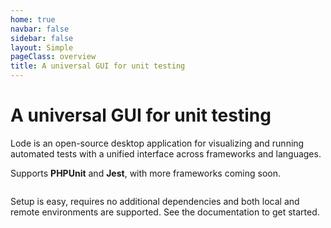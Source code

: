 ```yaml
---
home: true
navbar: false
sidebar: false
layout: Simple
pageClass: overview
title: A universal GUI for unit testing
---
```


<div class="hero text-center">
    <h1 class="f00-light mb-2">A universal GUI for unit&nbsp;testing</h1>
    <p class="col-md-8 mx-auto mb-1 f2-light">Lode is an open-source desktop application for visualizing and running automated tests with a unified interface across frameworks&nbsp;and&nbsp;languages.</p>
    <p class="col-md-8 mx-auto mb-4 f2-light">Supports <strong>PHPUnit</strong> and <strong>Jest</strong>, with more frameworks coming&nbsp;soon.</p>
    <Download />
    <div class="d-block width-fit mx-auto mb-8 mt-6">
        <img :src="$withBase('macos-light-full.png')" class="full-screenshot">
    </div>
</div>

<div class="text-center mb-7">
    <p class="col-md-8 mx-auto mb-1 f2-light">Setup is easy, requires no additional dependencies and both local and remote environments are supported. <RouterLink to="/documentation/">See the documentation</RouterLink> to get started.</p>
</div>

<Feature
    slug="light-feature-1"
    title="Run tests selectively"
    description="Select which files or even individual tests to run, all with just a a click. And quickly focus on just the tests you need by filtering by outcome or keyword &mdash; handy for when you want to re-run only failed ones, or narrow down that test you were just refactoring."
/>

<Feature
    slug="light-feature-2"
    title="See results in real-time"
    description="Syntax-highlighted diffs and traces available as soon as a test fails &mdash; no more waiting for the full run to see what went wrong, or scanning through traces in the CLI. Every test result has its own pane and each trace frame is actionable, so you can copy its contents or open the affected files with just a few clicks."
    class="feature--right"
/>

<Feature
    slug="light-feature-3"
    title="Dynamic sorting"
    description="Sort your test files by name, last run or last updated dates, or even by duration &mdash; before, after or even during a run. Understand which tests are making your suites run slowly so you can prioritize the ones to take action on."
/>

<Mailchimp />
